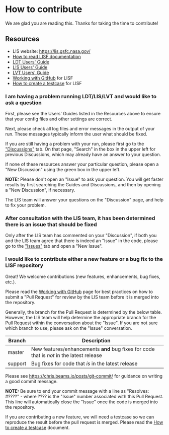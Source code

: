 # How to contribute
We are glad you are reading this.  Thanks for taking the time to contribute!

## Resources
* LIS website: https://lis.gsfc.nasa.gov/
* [How to read LISF documentation](https://github.com/NASA-LIS/LISF/tree/master/docs)
* [LDT Users' Guide](https://github.com/NASA-LIS/LISF/blob/master/docs/LDT_users_guide/LDT_usersguide.adoc)
* [LIS Users' Guide](https://github.com/NASA-LIS/LISF/blob/master/docs/LIS_users_guide/LIS_usersguide.adoc)
* [LVT Users' Guide](https://github.com/NASA-LIS/LISF/blob/master/docs/LVT_users_guide/LVT_usersguide.adoc)
* [Working with GitHub](https://github.com/NASA-LIS/LISF/blob/master/docs/working_with_github/working_with_github.adoc) for LISF
* [How to create a testcase](https://github.com/NASA-LIS/LISF/blob/master/docs/howto_create_lis_testcases/howto_create_lis_testcases.adoc) for LISF

### I am having a problem running LDT/LIS/LVT and would like to ask a question
First, please see the Users' Guides listed in the Resources above to ensure that your config files and other settings are correct.

Next, please check all log files and error messages in the output of your run.  These messages typically inform the user what should be fixed.

If you are still having a problem with your run, please first go to the ["Discussions"](https://github.com/NASA-LIS/LISF/discussions) tab.  On that page,
"Search" in the box in the upper left for previous Discussions, which may already have an answer to your question.

If none of these resources answer your particular question, please open a "New Discussion" using the green box in the upper left.

**NOTE:** Please don't open an "Issue" to ask your question.  You will get faster results by first searching the Guides and Discussions, and then by opening
a "New Discussion", if necessary.

The LIS team will answer your questions on the "Discussion" page, and help to fix your problem.

### After consultation with the LIS team, it has been determined there is an issue that should be fixed
Only after the LIS team has commented on your "Discussion", if both you and the LIS team agree that there is indeed an "Issue" in the code, please go to the
["Issues"](https://github.com/NASA-LIS/LISF/issues) tab and open a "New Issue".

### I would like to contribute either a new feature or a bug fix to the LISF repository
Great!  We welcome contributions (new features, enhancements, bug fixes, etc.).

Please read the [Working with GitHub](https://github.com/NASA-LIS/LISF/blob/master/docs/working_with_github/working_with_github.adoc) page for best practices
on how to submit a "Pull Request" for review by the LIS team before it is merged into the repository.

Generally, the branch for the Pull Request is determined by the below table.  However, the LIS team will help determine the appropriate branch for the
Pull Request within the conversation about the "Issue".  If you are not sure which branch to use, please ask on the "Issue" conversation.

| Branch | Description |
| ------ | ------------- |
| master | New features/enhancements **and** bug fixes for code that is _not_ in the latest release |
| support | Bug fixes for code that _is_ in the latest release |

Please see https://chris.beams.io/posts/git-commit/ for guidance on writing a good commit message.

**NOTE:** Be sure to end your commit message with a line as "Resolves: #????" - where ???? is the "Issue" number associated with this Pull Request.  This line
will automatically close the "Issue" once the code is merged into the repository.

If you are contributing a new feature, we will need a testcase so we can reproduce the result before the pull request is merged.  Please read the
[How to create a testcase](https://github.com/NASA-LIS/LISF/blob/master/docs/howto_create_lis_testcases/howto_create_lis_testcases.adoc) document.
